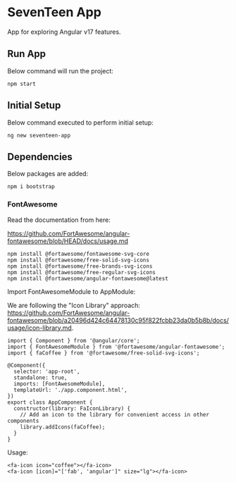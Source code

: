 # SevenTeen App

App for exploring Angular v17 features.

## Run App

Below command will run the project:

```
npm start
```

## Initial Setup

Below command executed to perform initial setup:

```
ng new seventeen-app
```

## Dependencies

Below packages are added:

```
npm i bootstrap
```

### FontAwesome

Read the documentation from here:

https://github.com/FortAwesome/angular-fontawesome/blob/HEAD/docs/usage.md

```
npm install @fortawesome/fontawesome-svg-core
npm install @fortawesome/free-solid-svg-icons
npm install @fortawesome/free-brands-svg-icons
npm install @fortawesome/free-regular-svg-icons
npm install @fortawesome/angular-fontawesome@latest
```

Import FontAwesomeModule to AppModule:

We are following the "Icon Library" approach:
https://github.com/FortAwesome/angular-fontawesome/blob/a20496d424c64478130c95f822fcbb23da0b5b8b/docs/usage/icon-library.md.

```
import { Component } from '@angular/core';
import { FontAwesomeModule } from '@fortawesome/angular-fontawesome';
import { faCoffee } from '@fortawesome/free-solid-svg-icons';

@Component({
  selector: 'app-root',
  standalone: true,
  imports: [FontAwesomeModule],
  templateUrl: './app.component.html',
})
export class AppComponent {
  constructor(library: FaIconLibrary) {
    // Add an icon to the library for convenient access in other components
    library.addIcons(faCoffee);
  }
}
```

Usage:

```
<fa-icon icon="coffee"></fa-icon>
<fa-icon [icon]="['fab', 'angular']" size="lg"></fa-icon>
```
